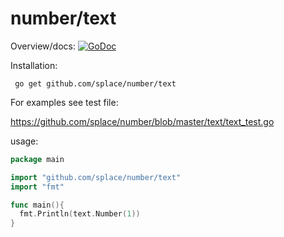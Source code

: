 # number/text

Overview/docs: [![GoDoc](https://godoc.org/github.com/splace/number/text?status.svg)](https://godoc.org/github.com/splace/number/text) 

Installation:

     go get github.com/splace/number/text   

For examples see test file:

https://github.com/splace/number/blob/master/text/text_test.go

usage:

```go
package main

import "github.com/splace/number/text"
import "fmt"

func main(){
  fmt.Println(text.Number(1))
}
```
